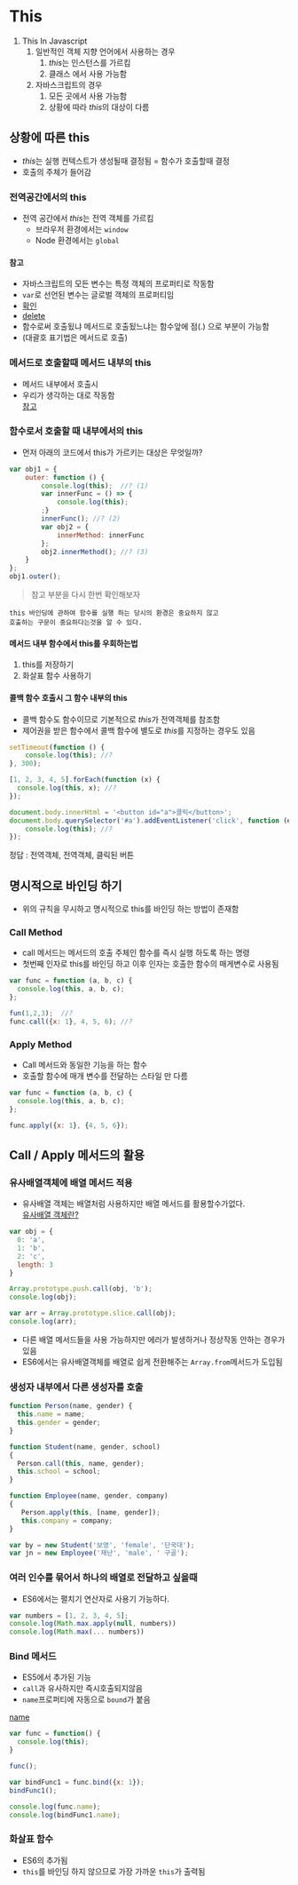 # This

1. This In Javascript
   1. 일반적인 객체 지향 언어에서 사용하는 경우
      1.  *this*는 인스턴스를 가르킴
      2.  클래스 에서 사용 가능함
   2. 자바스크립트의 경우 
      1. 모든 곳에서 사용 가능함
      2. 상황에 따라 *this*의 대상이 다름

## 상황에 따른 this

* *this*는 실행 컨텍스트가 생성될때 결정됨 = 함수가 호출할때 결정
* 호출의 주체가 들어감

### 전역공간에서의 this
 
* 전역 공간에서 *this*는 전역 객체를 가르킴
  * 브라우저 환경에서는 `window` 
  * Node 환경에서는 `global`  

#### 참고 ####
* 자바스크립트의 모든 변수는 특정 객체의 프로퍼티로 작동함
* `var`로 선언된 변수는 글로벌 객체의 프로퍼티임
* [확인](https://jsfiddle.net/acidf0x/qnay75ze/1/)
* [delete](https://jsfiddle.net/acidf0x/9dsb2rh0/5/)
* 함수로써 호출됬냐 메서드로 호출됬느냐는 함수앞에 점(.) 으로 부분이 가능함
* (대괄호 표기법은 메서드로 호출)

### 메서드로 호출할때 메서드 내부의 this
* 메서드 내부에서 호출시
* 우리가 생각하는 대로 작동함  
[참고](https://jsfiddle.net/acidf0x/L13nqs2u/5/)

### 함수로서 호출할 때 내부에서의 this

* 먼저 아래의 코드에서 this가 가르키는 대상은 무엇일까?
```javascript
var obj1 = {
    outer: function () {
        console.log(this);  //? (1)
        var innerFunc = () => {
            console.log(this);
        ;}
        innerFunc(); //? (2)
        var obj2 = {
            innerMethod: innerFunc
        };
        obj2.innerMethod(); //? (3)
    }
};
obj1.outer();
```

> 참고 부분을 다시 한번 확인해보자


```
this 바인딩에 관하여 함수를 실행 하는 당시의 환경은 중요하지 않고  
호출하는 구문이 중요하다는것을 알 수 있다.
``` 

#### 메서드 내부 함수에서 this를 우회하는법

1. this를 저장하기
2. 화살표 함수 사용하기

#### 콜백 함수 호출시 그 함수 내부의 this
* 콜백 함수도 함수이므로 기본적으로 *this*가 전역객체를 참조함
* 제어권을 받은 함수에서 콜백 함수에 별도로 *this*를 지정하는 경우도 있음

```javascript
setTimeout(function () {
	console.log(this); //?
}, 300);

[1, 2, 3, 4, 5].forEach(function (x) {
  console.log(this, x); //?
});

document.body.innerHtml = '<button id="a">클릭</button>';
document.body.querySelector('#a').addEventListener('click', function (e) {
	console.log(this); //?
});
```


 정답 : 전역객체, 전역객체, 클릭된 버튼

## 명시적으로 바인딩 하기
* 위의 규칙을 무시하고 명시적으로 this를 바인딩 하는 방법이 존재함
  
### Call Method
* call 메서드는 메서드의 호출 주체인 함수를 즉시 실행 하도록 하는 명령
* 첫번째 인자로 this를 바인딩 하고 이후 인자는 호출한 함수의 매게변수로 사용됨

```javascript
var func = function (a, b, c) {
  console.log(this, a, b, c);
};

fun(1,2,3);  //?
func.call({x: 1}, 4, 5, 6); //?
```

### Apply Method
* Call 메서드와 동일한 기능을 하는 함수
* 호출할 함수에 매개 변수를 전달하는 스타일 만 다름

```javascript
var func = function (a, b, c) {
  console.log(this, a, b, c);
};

func.apply({x: 1}, {4, 5, 6});
```

## Call / Apply 메서드의 활용

### 유사배열객체에 배열 메서드 적용

* 유사배열 객체는 배열처럼 사용하지만 배열 메서드를 활용할수가없다.  
  [유사배열 객체란?](https://www.zerocho.com/category/JavaScript/post/5af6f9e707d77a001bb579d2)

```javascript
var obj = {
  0: 'a',
  1: 'b',
  2: 'c',
  length: 3
}

Array.prototype.push.call(obj, 'b');
console.log(obj);

var arr = Array.prototype.slice.call(obj);
console.log(arr);
```

* 다른 배열 메서드들을 사용 가능하지만 에러가 발생하거나 정상작동 안하는 경우가 있음
* ES6에서는 유사배열객체를 배열로 쉽게 전환해주는 `Array.from`메서드가 도입됨

### 생성자 내부에서 다른 생성자를 호출
```javascript
function Person(name, gender) {
  this.name = name;
  this.gender = gender;
}

function Student(name, gender, school)
{
  Person.call(this, name, gender);
  this.school = school;
}

function Employee(name, gender, company)
{
   Person.apply(this, [name, gender]);
   this.company = company;
}

var by = new Student('보영', 'female', '단국대');
var jn = new Employee('재난', 'male', ' 구골');
```

### 여러 인수를 묶어서 하나의 배열로 전달하고 싶을때
* ES6에서는 펼치기 연산자로 사용기 가능하다.
```javascript
var numbers = [1, 2, 3, 4, 5];
console.log(Math.max.apply(null, numbers))
console.log(Math.max(... numbers))
```

### Bind 메서드
- ES5에서 추가된 기능
- `call`과 유사하지만 즉시호출되지않음
- `name`프로퍼티에 자동으로 `bound`가 붙음  
  
[name](https://developer.mozilla.org/en-US/docs/Web/JavaScript/Reference/Global_Objects/Function/name)

```javascript
var func = function() {
  console.log(this);
}

func();

var bindFunc1 = func.bind({x: 1});
bindFunc1();

console.log(func.name);
console.log(bindFunc1.name);
```

### 화살표 함수
- ES6의 추가됨
- `this`를 바인딩 하지 않으므로 가장 가까운 `this`가 출력됨

